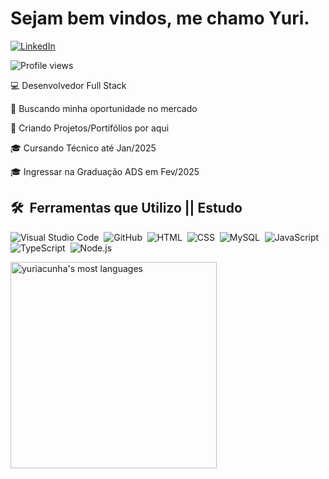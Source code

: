 <h1 align="left">Sejam bem vindos, me chamo Yuri.</h1>


[![LinkedIn](https://img.shields.io/badge/LinkedIn-0077B5?style=for-the-badge&logo=linkedin&logoColor=white)](https://www.linkedin.com/in/yuri-axel-cunha-752052167/)




<p align="left"> <img src="https://komarev.com/ghpvc/?username=yuriacunha&color=blue" alt="Profile views" /> </p>

💻 Desenvolvedor Full Stack 

🏢 Buscando minha oportunidade no mercado 

🚧 Criando Projetos/Portifólios por aqui 

🎓 Cursando Técnico até Jan/2025 

🎓 Ingressar na Graduação ADS em Fev/2025




## 🛠️ &nbsp;Ferramentas que Utilizo || Estudo 



![Visual Studio Code](https://img.shields.io/badge/-Visual%20Studio%20Code-05122A?style=flat&logo=visual-studio-code&logoColor=007ACC)&nbsp;
![GitHub](https://img.shields.io/badge/-GitHub-05122A?style=flat&logo=github)&nbsp;
![HTML](https://img.shields.io/badge/-HTML-05122A?style=flat&logo=HTML5)&nbsp;
![CSS](https://img.shields.io/badge/-CSS-05122A?style=flat&logo=CSS3&logoColor=1572B6)&nbsp;
![MySQL](https://img.shields.io/badge/-MySQL-05122A?style=flat&logo=mysql)&nbsp;
![JavaScript](https://img.shields.io/badge/-JavaScript-05122A?style=flat&logo=javascript)&nbsp;
![TypeScript](https://img.shields.io/badge/-TypeScript-05122A?style=flat&logo=typescript)&nbsp;
![Node.js](https://img.shields.io/badge/-Node.js-05122A?style=flat&logo=node.js)&nbsp;






<!-- Status Actions GitHub
<img width="530em" src="https://github-readme-stats.vercel.app/api?username=yuriacunha&show_icons=true&theme=vision-friendly-dark" alt="yuriacunha's stats"/>
-->


<img width="330em" src="https://github-readme-stats.vercel.app/api/top-langs/?username=yuriacunha&layout=compact&theme=vision-friendly-dark" alt="yuriacunha's most languages"/>
</p>
